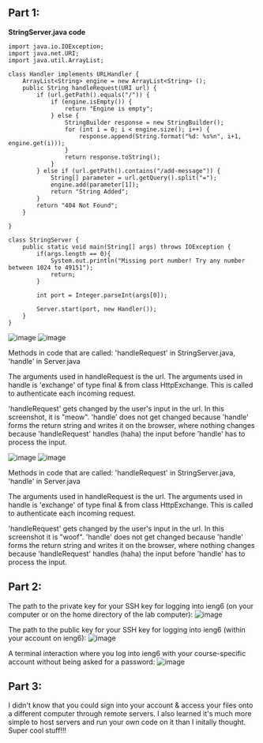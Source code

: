 ## Part 1:
__StringServer.java code__
```
import java.io.IOException;
import java.net.URI;
import java.util.ArrayList;

class Handler implements URLHandler {
    ArrayList<String> engine = new ArrayList<String> ();
    public String handleRequest(URI url) {
        if (url.getPath().equals("/")) {
            if (engine.isEmpty()) {
                return "Engine is empty";
            } else {
                StringBuilder response = new StringBuilder();
                for (int i = 0; i < engine.size(); i++) {
                    response.append(String.format("%d: %s%n", i+1, engine.get(i)));
                }
                return response.toString();
            }
        } else if (url.getPath().contains("/add-message")) {
            String[] parameter = url.getQuery().split("=");
            engine.add(parameter[1]);
            return "String Added";
        }
        return "404 Not Found";
    }

}

class StringServer {
    public static void main(String[] args) throws IOException {
        if(args.length == 0){
            System.out.println("Missing port number! Try any number between 1024 to 49151");
            return;
        }

        int port = Integer.parseInt(args[0]);

        Server.start(port, new Handler());
    }
}
```

![image](https://github.com/ayynny/cse15l-lab-reports/assets/61796361/74e234aa-6722-4104-a110-a6fded032746)
![image](https://github.com/ayynny/cse15l-lab-reports/assets/61796361/baf47127-1340-4ab9-a8ed-928c9b9971fe)

Methods in code that are called: 'handleRequest' in StringServer.java, 'handle' in Server.java

The arguments used in handleRequest is the url. The arguments used in handle is 'exchange' of type final & from class HttpExchange. This is called to authenticate each incoming request.

'handleRequest' gets changed by the user's input in the url. In this screenshot, it is "meow".  'handle' does not get changed because 'handle' forms the return string and writes it on the browser, where nothing changes because 'handleRequest' handles (haha) the input before 'handle' has to process the input.

![image](https://github.com/ayynny/cse15l-lab-reports/assets/61796361/b544433b-3309-4615-ad02-b5a944c90aa5)
![image](https://github.com/ayynny/cse15l-lab-reports/assets/61796361/ec630e09-f470-43ee-8723-c7a250779188)

Methods in code that are called: 'handleRequest' in StringServer.java, 'handle' in Server.java

The arguments used in handleRequest is the url. The arguments used in handle is 'exchange' of type final & from class HttpExchange. This is called to authenticate each incoming request.

'handleRequest' gets changed by the user's input in the url. In this screenshot it is "woof".  'handle' does not get changed because 'handle' forms the return string and writes it on the browser, where nothing changes because 'handleRequest' handles (haha) the input before 'handle' has to process the input.


## Part 2:
The path to the private key for your SSH key for logging into ieng6 (on your computer or on the home directory of the lab computer):
![image](https://github.com/ayynny/cse15l-lab-reports/assets/61796361/a6487adc-8d5b-48cb-881f-270d3db34faa)

The path to the public key for your SSH key for logging into ieng6 (within your account on ieng6):
![image](https://github.com/ayynny/cse15l-lab-reports/assets/61796361/0baddb56-cd46-4fa8-8a68-14afe7f74ab8)

A terminal interaction where you log into ieng6 with your course-specific account without being asked for a password:
![image](https://github.com/ayynny/cse15l-lab-reports/assets/61796361/00c53775-1137-4fde-89a7-85819d095d66)

## Part 3:
I didn't know that you could sign into your account & access your files onto a different computer through remote servers. I also learned it's much more simple to host servers and run your own code on it than I initally thought. Super cool stuff!!!
